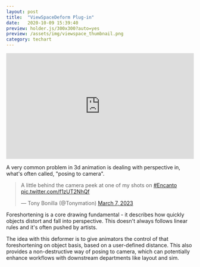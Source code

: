 ```yaml
---
layout: post
title:  "ViewSpaceDeform Plug-in"
date:   2020-10-09 15:39:40
preview: holder.js/300x300?auto=yes
preview: /assets/img/viewspace_thumbnail.png
category: techart
---
```


<div style="padding:56.25% 0 0 0;position:relative;"><iframe src="https://player.vimeo.com/video/740546333?h=ff2bea2ada&loop=1&title=0" style="position:absolute;top:0;left:0;width:100%;height:100%;" frameborder="0" allow="autoplay; fullscreen; picture-in-picture" allowfullscreen></iframe></div><script src="https://player.vimeo.com/api/player.js"></script>

A very common problem in 3d animation is dealing with perspective in, what's often called, "posing to camera". 

<blockquote class="twitter-tweet"><p lang="en" dir="ltr">A little behind the camera peek at one of my shots on <a href="https://twitter.com/hashtag/Encanto?src=hash&amp;ref_src=twsrc%5Etfw">#Encanto</a> <a href="https://t.co/f1zUT2NhQf">pic.twitter.com/f1zUT2NhQf</a></p>&mdash; Tony Bonilla (@Tonymation) <a href="https://twitter.com/Tonymation/status/1633239873992953856?ref_src=twsrc%5Etfw">March 7, 2023</a></blockquote> <script async src="https://platform.twitter.com/widgets.js" charset="utf-8"></script>

Foreshortening is a core drawing fundamental - it describes how quickly objects distort and fall into perspective. This doesn't always follows linear rules and it's often pushed by artists. 

The idea with this deformer is to give animators the control of that foreshortening on object basis, based on a user-defined distance. This also provides a non-destructive way of posing to camera, which can potentially enhance workflows with downstream departments like layout and sim.  

